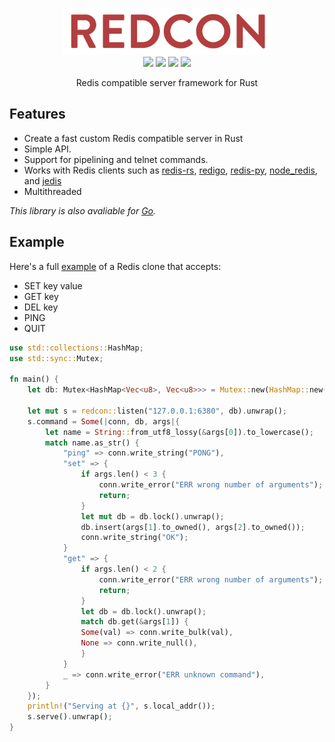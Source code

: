 <p align="center">
<img 
    src="logo.png" 
    width="336" border="0" alt="REDCON">
<br>
<a href="LICENSE"><img src="https://img.shields.io/crates/l/redcon.svg?style=flat-square"></a>
<a href="https://crates.io/crates/redcon"><img src="https://img.shields.io/crates/d/redcon.svg?style=flat-square"></a>
<a href="https://crates.io/crates/redcon/"><img src="https://img.shields.io/crates/v/redcon.svg?style=flat-square"></a>
<a href="https://docs.rs/redcon/"><img src="https://img.shields.io/badge/docs-rustdoc-369?style=flat-square"></a>
</p>

<p align="center">Redis compatible server framework for Rust</p>

## Features

- Create a fast custom Redis compatible server in Rust
- Simple API.
- Support for pipelining and telnet commands.
- Works with Redis clients such as [redis-rs](https://github.com/redis-rs/redis-rs), [redigo](https://github.com/garyburd/redigo), [redis-py](https://github.com/andymccurdy/redis-py), [node_redis](https://github.com/NodeRedis/node_redis), and [jedis](https://github.com/xetorthio/jedis)
- Multithreaded

*This library is also avaliable for [Go](https://github.com/tidwall/redcon).*

## Example

Here's a full [example](examples/kvstore) of a Redis clone that accepts:

- SET key value
- GET key
- DEL key
- PING
- QUIT

```rust
use std::collections::HashMap;
use std::sync::Mutex;

fn main() {
    let db: Mutex<HashMap<Vec<u8>, Vec<u8>>> = Mutex::new(HashMap::new());

    let mut s = redcon::listen("127.0.0.1:6380", db).unwrap();
    s.command = Some(|conn, db, args|{
        let name = String::from_utf8_lossy(&args[0]).to_lowercase();
        match name.as_str() {
            "ping" => conn.write_string("PONG"),
            "set" => {
                if args.len() < 3 {
                    conn.write_error("ERR wrong number of arguments");
                    return;
                }
                let mut db = db.lock().unwrap();
                db.insert(args[1].to_owned(), args[2].to_owned());
                conn.write_string("OK");
            }
            "get" => {
                if args.len() < 2 {
                    conn.write_error("ERR wrong number of arguments");
                    return;
                }
                let db = db.lock().unwrap();
                match db.get(&args[1]) {
                Some(val) => conn.write_bulk(val),
                None => conn.write_null(),
                }
            }
            _ => conn.write_error("ERR unknown command"),
        }
    });
    println!("Serving at {}", s.local_addr());
    s.serve().unwrap();
}
```
